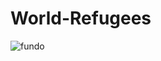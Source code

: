 # World-Refugees
![fundo](https://github.com/AlessandroMendesS/World-Refugees/assets/165946341/74df1038-5685-4919-9031-2cd5efd22713)
